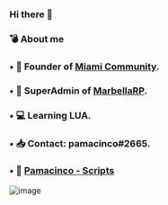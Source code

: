 ### Hi there 👋

### 💣 About me

### • 🌴 Founder of [Miami Community](https://discord.gg/BBP4JTZaKB).
### • 🌴 SuperAdmin of [MarbellaRP](https://discord.gg/marbellarp).
### • 💻 Learning LUA.
### • 📥 Contact: pamacinco#2665.
### • 🎁 [Pamacinco - Scripts](https://discord.gg/FC6fkmrpuZ)

![image](https://media.discordapp.net/attachments/1140394366205169805/1141259414679064606/bannermiami.png?width=988&height=556)
